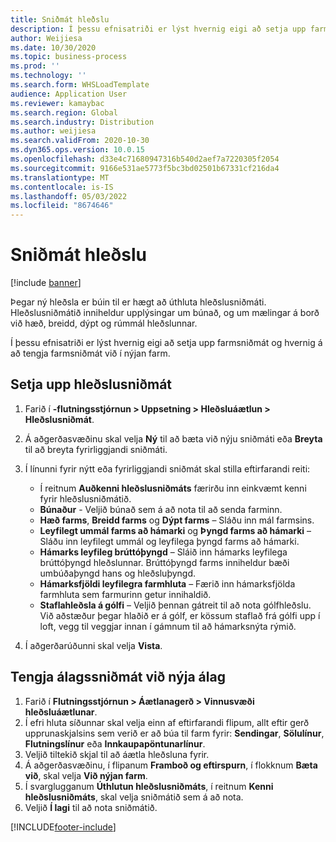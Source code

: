 ```yaml
---
title: Sniðmát hleðslu
description: Í þessu efnisatriði er lýst hvernig eigi að setja upp farmsniðmát og hvernig á að tengja farmsniðmát við í nýjan farm.
author: Weijiesa
ms.date: 10/30/2020
ms.topic: business-process
ms.prod: ''
ms.technology: ''
ms.search.form: WHSLoadTemplate
audience: Application User
ms.reviewer: kamaybac
ms.search.region: Global
ms.search.industry: Distribution
ms.author: weijiesa
ms.search.validFrom: 2020-10-30
ms.dyn365.ops.version: 10.0.15
ms.openlocfilehash: d33e4c71680947316b540d2aef7a7220305f2054
ms.sourcegitcommit: 9166e531ae5773f5bc3bd02501b67331cf216da4
ms.translationtype: MT
ms.contentlocale: is-IS
ms.lasthandoff: 05/03/2022
ms.locfileid: "8674646"
---
```

# <a name="load-templates"></a>Sniðmát hleðslu

[!include [banner](../../includes/banner.md)]

Þegar ný hleðsla er búin til er hægt að úthluta hleðslusniðmáti. Hleðslusniðmátið inniheldur upplýsingar um búnað, og um mælingar á borð við hæð, breidd, dýpt og rúmmál hleðslunnar.

Í þessu efnisatriði er lýst hvernig eigi að setja upp farmsniðmát og hvernig á að tengja farmsniðmát við í nýjan farm.

## <a name="set-up-a-load-template"></a>Setja upp hleðslusniðmát

1. Farið í **-flutningsstjórnun \> Uppsetning \> Hleðsluáætlun \> Hleðslusniðmát**.
1. Á aðgerðasvæðinu skal velja **Ný** til að bæta við nýju sniðmáti eða **Breyta** til að breyta fyrirliggjandi sniðmáti.
1. Í línunni fyrir nýtt eða fyrirliggjandi sniðmát skal stilla eftirfarandi reiti:

    - Í reitnum **Auðkenni hleðslusniðmáts** færirðu inn einkvæmt kenni fyrir hleðslusniðmátið.
    - **Búnaður** - Veljið búnað sem á að nota til að senda farminn.
    - **Hæð farms**, **Breidd farms** og **Dýpt farms** – Sláðu inn mál farmsins.
    - **Leyfilegt ummál farms að hámarki** og **Þyngd farms að hámarki** – Sláðu inn leyfilegt ummál og leyfilega þyngd farms að hámarki.
    - **Hámarks leyfileg brúttóþyngd** – Sláið inn hámarks leyfilega brúttóþyngd hleðslunnar. Brúttóþyngd farms inniheldur bæði umbúðaþyngd hans og hleðsluþyngd.
    - **Hámarksfjöldi leyfilegra farmhluta** – Færið inn hámarksfjölda farmhluta sem farmurinn getur innihaldið.
    - **Staflahleðsla á gólfi** – Veljið þennan gátreit til að nota gólfhleðslu. Við aðstæður þegar hlaðið er á gólf, er kössum staflað frá gólfi upp í loft, vegg til veggjar innan í gámnum til að hámarksnýta rýmið.

1. Í aðgerðarúðunni skal velja **Vista**.

## <a name="associate-a-load-template-with-a-new-load"></a>Tengja álagssniðmát við nýja álag

1. Farið í **Flutningsstjórnun \> Áætlanagerð \> Vinnusvæði hleðsluáætlunar**.
1. Í efri hluta síðunnar skal velja einn af eftirfarandi flipum, allt eftir gerð upprunaskjalsins sem verið er að búa til farm fyrir: **Sendingar**, **Sölulínur**, **Flutningslínur** eða **Innkaupapöntunarlínur**. 
1. Veljið tiltekið skjal til að áætla hleðsluna fyrir.
1. Á aðgerðasvæðinu, í flipanum **Framboð og eftirspurn**, í flokknum **Bæta við**, skal velja **Við nýjan farm**.
1. Í svarglugganum **Úthlutun hleðslusniðmáts**, í reitnum **Kenni hleðslusniðmáts**, skal velja sniðmátið sem á að nota.
1. Veljið **Í lagi** til að nota sniðmátið.


[!INCLUDE[footer-include](../../../includes/footer-banner.md)]